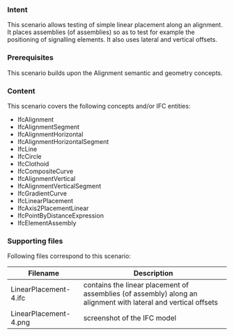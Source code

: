 ### Intent

This scenario allows testing of simple linear placement along an alignment. It places assemblies (of assemblies) so as to test for example the positioning of signalling elements. It also uses lateral and vertical offsets.

### Prerequisites

This scenario builds upon the Alignment semantic and geometry concepts. 

### Content

This scenario covers the following concepts and/or IFC entities:

- IfcAlignment
- IfcAlignmentSegment
- IfcAlignmentHorizontal
- IfcAlignmentHorizontalSegment
- IfcLine
- IfcCircle
- IfcClothoid
- IfcCompositeCurve
- IfcAlignmentVertical
- IfcAlignmentVerticalSegment
- IfcGradientCurve
- IfcLinearPlacement
- IfcAxis2PlacementLinear
- IfcPointByDistanceExpression
- IfcElementAssembly


### Supporting files

Following files correspond to this scenario:

| Filename                          | Description                                 |
|-----------------------------------|---------------------------------------------|
| LinearPlacement-4.ifc              | contains the linear placement of assemblies (of assembly) along an alignment with lateral and vertical offsets|
| LinearPlacement-4.png              | screenshot of the IFC model |
